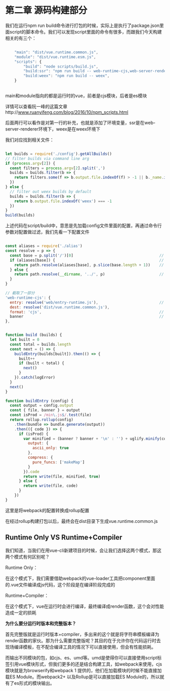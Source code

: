 # 第二章 源码构建部分 #

我们在运行npm run build命令进行打包的时候，实际上是执行了package.json里面script的脚本命令。我们可以发现script里面的命令有很多，而跟我们今天构建相关的有三个：

```js

    "main": "dist/vue.runtime.common.js",
    "module": "dist/vue.runtime.esm.js",
    "scripts": {
        "build": "node scripts/build.js",
        "build:ssr": "npm run build -- web-runtime-cjs,web-server-renderer",
        "build:weex": "npm run build -- weex",
    }
    
```

main和module指向的都是运行时的vue，前者是cjs模块，后者是es模块

详情可以查看阮一峰的这篇文章http://www.ruanyifeng.com/blog/2016/10/npm_scripts.html

后面两行可以看作是对第一行的补充，也就是添加了环境变量，ssr是在web-server-renderer环境下，weex是在weex环境下

我们对应找到相关文件：

```js

let builds = require('./config').getAllBuilds()
// filter builds via command line arg
if (process.argv[2]) {
  const filters = process.argv[2].split(',')
  builds = builds.filter(b => {
    return filters.some(f => b.output.file.indexOf(f) > -1 || b._name.indexOf(f) > -1)
  })
} else {
  // filter out weex builds by default
  builds = builds.filter(b => {
    return b.output.file.indexOf('weex') === -1
  })
}
build(builds)

```

上述代码在script/build中，意思是先加载config文件里面的配置，再通过命令行参数对配置做过滤，我们先看一下配置文件

```js

const aliases = require('./alias')
const resolve = p => {
  const base = p.split('/')[0]                                      //  截取出下面entry里的web
  if (aliases[base]) {                                              //  如果没有找到走else逻辑，这里是dist
    return path.resolve(aliases[base], p.slice(base.length + 1))    //  截取出下面enter里的entry-runtime.js
  } else {
    return path.resolve(__dirname, '../', p)                        //  这里直接找到dist目录下的文件
  }
}

// 截取了一部分
'web-runtime-cjs': {
  entry: resolve('web/entry-runtime.js'),                           //  执行上面的resolve逻辑
  dest: resolve('dist/vue.runtime.common.js'),
  format: 'cjs',                                                    //  构建的格式，这里遵循commonjs规范
  banner                                                            //  这是头部模板信息
},

```

```js

function build (builds) {
  let built = 0
  const total = builds.length
  const next = () => {
    buildEntry(builds[built]).then(() => {
      built++
      if (built < total) {
        next()
      }
    }).catch(logError)
  }
  next()
}

function buildEntry (config) {
  const output = config.output
  const { file, banner } = output
  const isProd = /min\.js$/.test(file)
  return rollup.rollup(config)
    .then(bundle => bundle.generate(output))
    .then(({ code }) => {
      if (isProd) {
        var minified = (banner ? banner + '\n' : '') + uglify.minify(code, {
          output: {
            ascii_only: true
          },
          compress: {
            pure_funcs: ['makeMap']
          }
        }).code
        return write(file, minified, true)
      } else {
        return write(file, code)
      }
    })
}

```

这里是将webpack的配置转换成rollup配置

在经过rollup构建打包以后，最终会在dist目录下生成vue.runtime.common.js

## Runtime Only VS Runtime+Compiler ##

我们知道，当我们在用vue-cli新建项目的时候，会让我们选择这两个模式，那这两个模式有何区别呢？

Runtime Only：

在这个模式下，我们需要借助webpack的vue-loader工具把component里面的.vue文件编译成js代码，这个阶段是在编译阶段完成的

Runtime+Compiler：

在这个模式下，vue在运行时会进行编译，最终编译成render函数，这个会对性能造成一定的损耗

**为什么要分运行时版本和完整版本？**

首先完整版就是运行时版本+compiler，多出来的这个就是将字符串模板编译为render函数的家伙。那为什么需要完整版呢？其目的在于允许你在代码运行时去现场编译模板，在不配合编译工具的情况下可以直接使用，但会有性能损耗。

而输出不同模块的包，如cjs、es、umd等。umd是使得你可以直接使用script标签引用vue模块形式，但我们更多的还是结合构建工具，如webpack来使用，cjs模块就是为browserify和webpack 1 提供的，他们在加载模块的时候不能直接加载ES Module。而webpack2+ 以及Rollup是可以直接加载ES Module的，所以就有了es形式的模块输出。